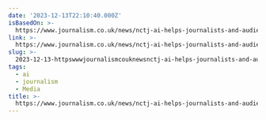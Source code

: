 ```yaml
---
date: '2023-12-13T22:10:40.000Z'
isBasedOn: >-
  https://www.journalism.co.uk/news/nctj-ai-helps-journalists-and-audiences/s2/a1096902/
link: >-
  https://www.journalism.co.uk/news/nctj-ai-helps-journalists-and-audiences/s2/a1096902/
slug: >-
  2023-12-13-httpswwwjournalismcouknewsnctj-ai-helps-journalists-and-audiencess2a1096902
tags:
  - ai
  - journalism
  - Media
title: >-
  https://www.journalism.co.uk/news/nctj-ai-helps-journalists-and-audiences/s2/a1096902/
---
```


